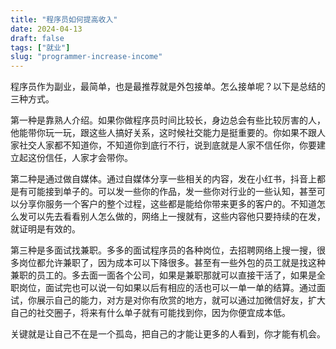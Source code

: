 ```yaml
---
title: "程序员如何提高收入"
date: 2024-04-13
draft: false
tags: ["就业"]
slug: "programmer-increase-income"
---
```


程序员作为副业，最简单，也是最推荐就是外包接单。怎么接单呢？以下是总结的三种方式。

第一种是靠熟人介绍。如果你做程序员时间比较长，身边总会有些比较厉害的人，他能带你玩一玩，跟这些人搞好关系，这时候社交能力是挺重要的。你如果不跟人家社交人家都不知道你，不知道你到底行不行，说到底就是人家不信任你，你要建立起这份信任，人家才会带你。

第二种是通过做自媒体。通过自媒体分享一些相关的内容，发在小红书，抖音上都是有可能接到单子的。可以发一些你的作品，发一些你对行业的一些认知，甚至可以分享你服务一个客户的整个过程，这些都是能给你带来更多的客户的。不知道怎么发可以先去看看别人怎么做的，网络上一搜就有，这些内容他只要持续的在发，就证明是有效的。

第三种是多面试找兼职。多多的面试程序员的各种岗位，去招聘网络上搜一搜，很多岗位都允许兼职了，因为成本可以下降很多。甚至有一些外包的员工就是找这种兼职的员工的。多去面一面各个公司，如果是兼职那就可以直接干活了，如果是全职岗位，面试完也可以说一句如果以后有相应的活也可以一单一单的结算。通过面试，你展示自己的能力，对方是对你有欣赏的地方，就可以通过加微信好友，扩大自己的社交圈子，将来有什么单子就有可能找到你，因为你便宜成本低。

关键就是让自己不在是一个孤岛，把自己的才能让更多的人看到，你才能有机会。
